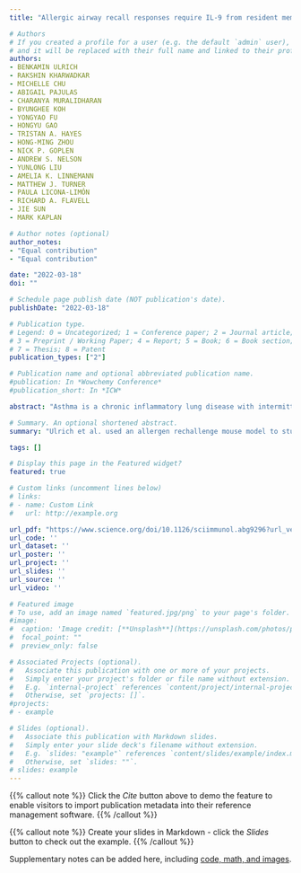 ```yaml
---
title: "Allergic airway recall responses require IL-9 from resident memory CD4+ T cells"

# Authors
# If you created a profile for a user (e.g. the default `admin` user), write the username (folder name) here
# and it will be replaced with their full name and linked to their profile.
authors:
- BENKAMIN ULRICH
- RAKSHIN KHARWADKAR
- MICHELLE CHU
- ABIGAIL PAJULAS
- CHARANYA MURALIDHARAN
- BYUNGHEE KOH
- YONGYAO FU
- HONGYU GAO
- TRISTAN A. HAYES
- HONG-MING ZHOU
- NICK P. GOPLEN
- ANDREW S. NELSON
- YUNLONG LIU
- AMELIA K. LINNEMANN
- MATTHEW J. TURNER
- PAULA LICONA-LIMÓN
- RICHARD A. FLAVELL
- JIE SUN
- MARK KAPLAN

# Author notes (optional)
author_notes:
- "Equal contribution"
- "Equal contribution"

date: "2022-03-18"
doi: ""

# Schedule page publish date (NOT publication's date).
publishDate: "2022-03-18"

# Publication type.
# Legend: 0 = Uncategorized; 1 = Conference paper; 2 = Journal article;
# 3 = Preprint / Working Paper; 4 = Report; 5 = Book; 6 = Book section;
# 7 = Thesis; 8 = Patent
publication_types: ["2"]

# Publication name and optional abbreviated publication name.
#publication: In *Wowchemy Conference*
#publication_short: In *ICW*

abstract: "Asthma is a chronic inflammatory lung disease with intermittent flares predominately mediated through memory T cells. Yet, the identity of long-term memory cells that mediate allergic recall responses is not well defined. In this report, using a mouse model of chronic allergen exposure followed by an allergen-free rest period, we characterized a subpopulation of CD4+ T cells that secreted IL-9 as an obligate effector cytokine. IL-9–secreting cells had a resident memory T cell phenotype, and blocking IL-9 during a recall challenge or deleting IL-9 from T cells significantly diminished airway inflammation and airway hyperreactivity. T cells secreted IL-9 in an allergen recall–specific manner, and secretion was amplified by IL-33. Using scRNA-seq and scATAC-seq, we defined the cellular identity of a distinct population of T cells with a proallergic cytokine pattern. Thus, in a recall model of allergic airway inflammation, IL-9 secretion from a multicytokine-producing CD4+ T cell population was required for an allergen recall response."

# Summary. An optional shortened abstract.
summary: "Ulrich et al. used an allergen rechallenge mouse model to study the impact of IL-9 producing immune cells on lung inflammation and recall responses. They found that IL-9 primarily came from multifunctional CD4+ T cell resident memory (Trm) populations present in the lungs of mice. These cells secreted IL-9 in an antigen-specific manner and largely depended on IL-33 for IL-9 up-regulation. IL-9+ CD4+ Trm also had a unique transcriptomic and epigenetic profile compared with other T cell populations in the lung."

tags: []

# Display this page in the Featured widget?
featured: true

# Custom links (uncomment lines below)
# links:
# - name: Custom Link
#   url: http://example.org

url_pdf: "https://www.science.org/doi/10.1126/sciimmunol.abg9296?url_ver=Z39.88-2003&rfr_id=ori:rid:crossref.org&rfr_dat=cr_pub%20%200pubmed"
url_code: ''
url_dataset: ''
url_poster: ''
url_project: ''
url_slides: ''
url_source: ''
url_video: ''

# Featured image
# To use, add an image named `featured.jpg/png` to your page's folder.
#image:
#  caption: 'Image credit: [**Unsplash**](https://unsplash.com/photos/pLCdAaMFLTE)'
#  focal_point: ""
#  preview_only: false

# Associated Projects (optional).
#   Associate this publication with one or more of your projects.
#   Simply enter your project's folder or file name without extension.
#   E.g. `internal-project` references `content/project/internal-project/index.md`.
#   Otherwise, set `projects: []`.
#projects:
# - example

# Slides (optional).
#   Associate this publication with Markdown slides.
#   Simply enter your slide deck's filename without extension.
#   E.g. `slides: "example"` references `content/slides/example/index.md`.
#   Otherwise, set `slides: ""`.
# slides: example
---
```


{{% callout note %}}
Click the *Cite* button above to demo the feature to enable visitors to import publication metadata into their reference management software.
{{% /callout %}}

{{% callout note %}}
Create your slides in Markdown - click the *Slides* button to check out the example.
{{% /callout %}}

Supplementary notes can be added here, including [code, math, and images](https://wowchemy.com/docs/writing-markdown-latex/).
